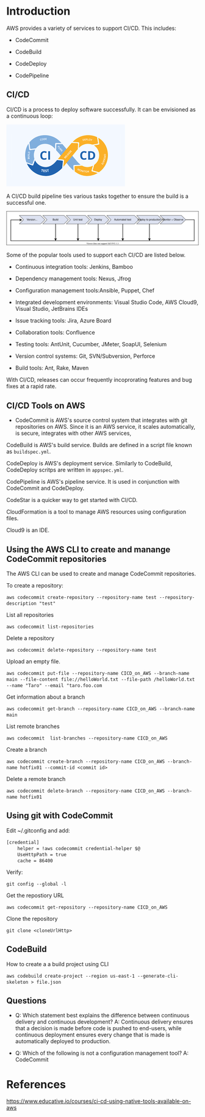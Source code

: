 # Introduction

AWS provides a variety of services to support CI/CD. This includes:

- CodeCommit

- CodeBuild

- CodeDeploy

- CodePipeline

## CI/CD

CI/CD is a process to deploy software successfully. It can be envisioned as a continuous loop:

![cicd](images/cicd_overview.png)

A CI/CD build pipeline ties various tasks together to ensure the build is a successful one. 

![cicd_phases](images/cicd_phases.svg)

Some of the popular tools used to support each CI/CD are listed below.

- Continuous integration tools: Jenkins, Bamboo
    
- Dependency management tools: Nexus, Jfrog
    
- Configuration management tools:Ansible, Puppet, Chef

- Integrated development environments: Visual Studio Code, AWS Cloud9, Visual Studio, JetBrains IDEs

- Issue tracking tools: Jira, Azure Board
    
- Collaboration tools: Confluence

- Testing tools: AntUnit, Cucumber, JMeter, SoapUI, Selenium
    
- Version control systems: Git, SVN/Subversion, Perforce
    
- Build tools: Ant, Rake, Maven

With CI/CD, releases can occur frequently incoprorating features and bug fixes at a rapid rate. 


## CI/CD Tools on AWS

- CodeCommit is AWS's source control system that integrates with git repositories on AWS. Since it is an AWS service, it scales automatically, is secure, integrates with other AWS services, 

CodeBuild is AWS's build service. Builds are defined in a script file known as `buildspec.yml`.

CodeDeploy is AWS's deployment service. Similarly to CodeBuild, CodeDeploy scritps are written in `appspec.yml`.

CodePipeline is AWS's pipeline service. It is used in conjunction with CodeCommit and CodeDeploy.

CodeStar is a quicker way to get started with CI/CD.

CloudFormation is a tool to manage AWS resources using configuration files.

Cloud9 is an IDE.

## Using the AWS CLI to create and manange CodeCommit repositories

The AWS CLI can be used to create and manage CodeCommit repositories.

To create a repository:

```
aws codecommit create-repository --repository-name test --repository-description "test"
```

List all repositories

```
aws codecommit list-repositories
```

Delete a repository

```
aws codecommit delete-repository --repository-name test
```

Upload an empty file.

```
aws codecommit put-file --repository-name CICD_on_AWS --branch-name main --file-content file://helloWorld.txt --file-path /helloWorld.txt --name "Taro" --email "taro.foo.com
```

Get information about a branch

```
aws codecommit get-branch --repository-name CICD_on_AWS --branch-name main
```

List remote branches

```
aws codecommit  list-branches --repository-name CICD_on_AWS
```

Create a branch

```
aws codecommit create-branch --repository-name CICD_on_AWS --branch-name hotfix01 --commit-id <commit id>
```

Delete a remote branch

```
aws codecommit delete-branch --repository-name CICD_on_AWS --branch-name hotfix01
```

## Using git with CodeCommit

Edit ~/.gitconfig and add:

```
[credential]
	helper = !aws codecommit credential-helper $@
	UseHttpPath = true
    cache = 86400

```

Verify:

```
git config --global -l
```

Get the repostiory URL

```
aws codecommit get-repository --repository-name CICD_on_AWS
```

Clone the repository

```
git clone <cloneUrlHttp>
```

## CodeBuild

How to create a a build project using CLI

```
aws codebuild create-project --region us-east-1 --generate-cli-skeleton > file.json
```

## Questions

- Q: Which statement best explains the difference between continuous delivery and continuous development? A: Continuous delivery ensures that a decision is made before code is pushed to end-users, while continuous deployment ensures every change that is made is automatically deployed to production.

- Q: Which of the following is not a configuration management tool?
 A: CodeCommit
 
# References

https://www.educative.io/courses/ci-cd-using-native-tools-available-on-aws